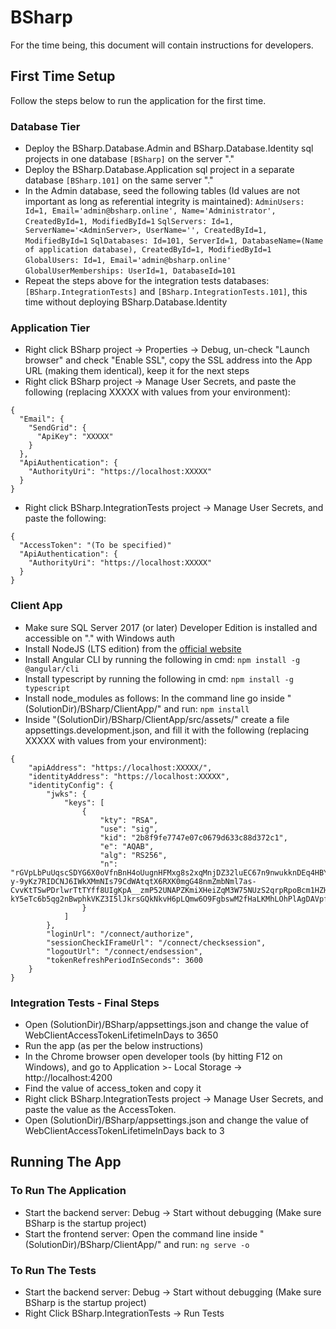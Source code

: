 ﻿# BSharp
For the time being, this document will contain instructions for developers.

## First Time Setup
Follow the steps below to run the application for the first time.

### Database Tier
- Deploy the BSharp.Database.Admin and BSharp.Database.Identity sql projects in one database `[BSharp]` on the server "."
- Deploy the BSharp.Database.Application sql project in a separate database `[BSharp.101]` on the same server "."
- In the Admin database, seed the following tables (Id values are not important as long as referential integrity is maintained): 
	`AdminUsers: Id=1, Email='admin@bsharp.online', Name='Administrator', CreatedById=1, ModifiedById=1`
	`SqlServers: Id=1, ServerName='<AdminServer>, UserName='', CreatedById=1, ModifiedById=1`
	`SqlDatabases: Id=101, ServerId=1, DatabaseName=(Name of application database), CreatedById=1, ModifiedById=1`
	`GlobalUsers: Id=1, Email='admin@bsharp.online'`
	`GlobalUserMemberships: UserId=1, DatabaseId=101`
- Repeat the steps above for the integration tests databases: `[BSharp.IntegrationTests]` and `[BSharp.IntegrationTests.101]`, this time without deploying BSharp.Database.Identity

### Application Tier
- Right click BSharp project -> Properties -> Debug, un-check "Launch browser" and check "Enable SSL", copy the SSL address into the App URL (making them identical), keep it for the next steps
- Right click BSharp project -> Manage User Secrets, and paste the following (replacing XXXXX with values from your environment):
```
{
  "Email": {
    "SendGrid": {
      "ApiKey": "XXXXX"
    }
  },
  "ApiAuthentication": {
    "AuthorityUri": "https://localhost:XXXXX"
  }
}
```

- Right click BSharp.IntegrationTests project -> Manage User Secrets, and paste the following:
```
{
  "AccessToken": "(To be specified)"
  "ApiAuthentication": {
    "AuthorityUri": "https://localhost:XXXXX"
  }
}
```

### Client App
- Make sure SQL Server 2017 (or later) Developer Edition is installed and accessible on "." with Windows auth
- Install NodeJS (LTS edition) from the [official website](https://nodejs.org/en/)
- Install Angular CLI by running the following in cmd: `npm install -g @angular/cli`
- Install typescript by running the following in cmd: `npm install -g typescript`
- Install node_modules as follows: In the command line go inside "(SolutionDir)/BSharp/ClientApp/" and run: `npm install`
- Inside "(SolutionDir)/BSharp/ClientApp/src/assets/" create a file appsettings.development.json, and fill it with the following (replacing XXXXX with values from your environment):
```
{
    "apiAddress": "https://localhost:XXXXX/",
    "identityAddress": "https://localhost:XXXXX",
    "identityConfig": {
        "jwks": {
            "keys": [
                {
                    "kty": "RSA",
                    "use": "sig",
                    "kid": "2b8f9fe7747e07c0679d633c88d372c1",
                    "e": "AQAB",
                    "alg": "RS256",
                    "n": "rGVpLbPuUqscSDYG6X0oVfnBnH4oUugnHFMxg8s2xqMnjDZ32luEC67n9nwukknDEq4HBYAfyiGfa8oi0MSsCH1Etj7otaKuqStxU7rf-y-9yKz7RIDCNJ6IWkXMmNIs79CdWAtqtX6RXK0mgG48nmZmbNml7as-CvvKtTSwPDrlwrTtTYff8UIgKpA__zmP52UNAPZKmiXHeiZqM3W75NUzS2qrpRpoBcm1HZH5OiHPI8upOed8IogauiLXh-kY5eTc6b5qg2nBwphkVKZ3I5lJkrsGQkNkvH6pLQmw6O9FgbswM2fHaLKMhLOhPlAgDAVpfYnTF2OKFuswa3WUQQ"
                }
            ]
        },
        "loginUrl": "/connect/authorize",
        "sessionCheckIFrameUrl": "/connect/checksession",
        "logoutUrl": "/connect/endsession",
        "tokenRefreshPeriodInSeconds": 3600
    }
}
```

### Integration Tests - Final Steps
- Open (SolutionDir)/BSharp/appsettings.json and change the value of WebClientAccessTokenLifetimeInDays to 3650
- Run the app (as per the below instructions)
- In the Chrome browser open developer tools (by hitting F12 on Windows), and go to Application >- Local Storage -> http://localhost:4200
- Find the value of access_token and copy it
- Right click BSharp.IntegrationTests project -> Manage User Secrets, and paste the value as the AccessToken. 
- Open (SolutionDir)/BSharp/appsettings.json and change the value of WebClientAccessTokenLifetimeInDays back to 3



## Running The App
### To Run The Application
- Start the backend server: Debug -> Start without debugging (Make sure BSharp is the startup project)
- Start the frontend server: Open the command line inside "(SolutionDir)/BSharp/ClientApp/" and run: `ng serve -o`

### To Run The Tests
- Start the backend server: Debug -> Start without debugging (Make sure BSharp is the startup project)
- Right Click BSharp.IntegrationTests -> Run Tests
